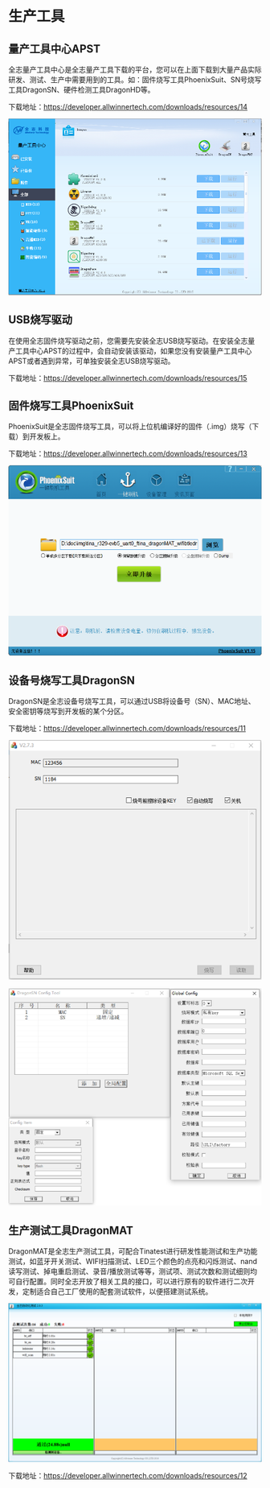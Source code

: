 # 生产工具

## 量产工具中心APST
全志量产工具中心是全志量产工具下载的平台，您可以在上面下载到大量产品实际研发、测试、生产中需要用到的工具。如：固件烧写工具PhoenixSuit、SN号烧写工具DragonSN、硬件检测工具DragonHD等。  

下载地址：https://developer.allwinnertech.com/downloads/resources/14

![APST截图](../assets/img/APST截图.png)



## USB烧写驱动

在使用全志固件烧写驱动之前，您需要先安装全志USB烧写驱动。在安装全志量产工具中心APST的过程中，会自动安装该驱动，如果您没有安装量产工具中心APST或者遇到异常，可单独安装全志USB烧写驱动。

下载地址：https://developer.allwinnertech.com/downloads/resources/15



## 固件烧写工具PhoenixSuit

PhoenixSuit是全志固件烧写工具，可以将上位机编译好的固件（.img）烧写（下载）到开发板上。    

下载地址：https://developer.allwinnertech.com/downloads/resources/13

![PhoenixSuit截图](../assets/img/PhoenixSuit%E6%88%AA%E5%9B%BE.png)



## 设备号烧写工具DragonSN

DragonSN是全志设备号烧写工具，可以通过USB将设备号（SN）、MAC地址、安全密钥等烧写到开发板的某个分区。

下载地址：https://developer.allwinnertech.com/downloads/resources/11  

![DragonSN截图](../assets/img/DragonSN%E6%88%AA%E5%9B%BE.png)

![DragonSN配置截图](../assets/img/DragonSN%E9%85%8D%E7%BD%AE%E6%88%AA%E5%9B%BE.png)



## 生产测试工具DragonMAT

DragonMAT是全志生产测试工具，可配合Tinatest进行研发性能测试和生产功能测试，如蓝牙开关测试、WIFI扫描测试、LED三个颜色的点亮和闪烁测试、nand读写测试、掉电重启测试、录音/播放测试等等，测试项、测试次数和测试细则均可自行配置。同时全志开放了相关工具的接口，可以进行原有的软件进行二次开发，定制适合自己工厂使用的配套测试软件，以便搭建测试系统。

![gragonMAT测试通过截图](../assets/img/gragonMAT%E6%B5%8B%E8%AF%95%E9%80%9A%E8%BF%87%E6%88%AA%E5%9B%BE.png)

下载地址：https://developer.allwinnertech.com/downloads/resources/12   